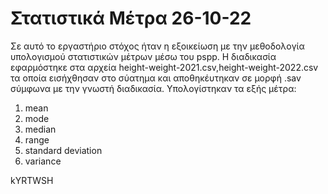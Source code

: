 # Στατιστικά Μέτρα 26-10-22

Σε αυτό το εργαστήριο στόχος ήταν η εξοικείωση με την μεθοδολογία υπολογισμού στατιστικών μέτρων μέσω του pspp. Η διαδικασία εφαρμόστηκε στα αρχεία height-weight-2021.csv,height-weight-2022.csv τα οποία εισήχθησαν στο σύατημα και αποθηκέυτηκαν σε μορφή .sav σύμφωνα με την γνωστή διαδικασία.
Υπολογίστηκαν τα εξής μέτρα:
1. mean
2. mode
3. median
4. range
5. standard deviation
6. variance 

kYRTWSH
